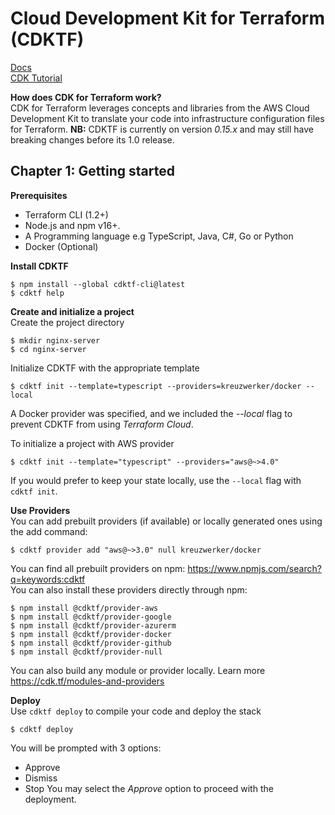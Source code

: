 # Cloud Development Kit for Terraform (CDKTF)
[Docs](https://developer.hashicorp.com/terraform/cdktf)   
[CDK Tutorial](https://developer.hashicorp.com/terraform/tutorials/cdktf/cdktf-install)     

__How does CDK for Terraform work?__  
CDK for Terraform leverages concepts and libraries from the AWS Cloud Development Kit to translate your code into infrastructure configuration files for Terraform.
__NB:__ CDKTF is currently on version _0.15.x_ and may still have breaking changes before its 1.0 release.  

## Chapter 1: Getting started
__Prerequisites__   
* Terraform CLI (1.2+)
* Node.js and npm v16+.
* A Programming language e.g TypeScript, Java, C#, Go or Python
* Docker (Optional)

__Install CDKTF__   
```
$ npm install --global cdktf-cli@latest
$ cdktf help
```

__Create and initialize a project__   
Create the project directory
```
$ mkdir nginx-server
$ cd nginx-server
```
Initialize CDKTF with the appropriate template
```
$ cdktf init --template=typescript --providers=kreuzwerker/docker --local
```  
A Docker provider was specified, and we included the _--local_ flag to prevent CDKTF from using _Terraform Cloud_.   

To initialize a project with AWS provider
```
$ cdktf init --template="typescript" --providers="aws@~>4.0"
```
If you would prefer to keep your state locally, use the `--local` flag with `cdktf init`.

__Use Providers__   
You can add prebuilt providers (if available) or locally generated ones using the add command:
```
$ cdktf provider add "aws@~>3.0" null kreuzwerker/docker
```  
You can find all prebuilt providers on npm: https://www.npmjs.com/search?q=keywords:cdktf  
You can also install these providers directly through npm:
```
$ npm install @cdktf/provider-aws
$ npm install @cdktf/provider-google
$ npm install @cdktf/provider-azurerm
$ npm install @cdktf/provider-docker
$ npm install @cdktf/provider-github
$ npm install @cdktf/provider-null
```  
You can also build any module or provider locally. Learn more https://cdk.tf/modules-and-providers  

__Deploy__   
Use `cdktf deploy` to compile your code and deploy the stack
```
$ cdktf deploy
```  
You will be prompted with 3 options:
* Approve
* Dismiss
* Stop
You may select the _Approve_ option to proceed with the deployment.   
